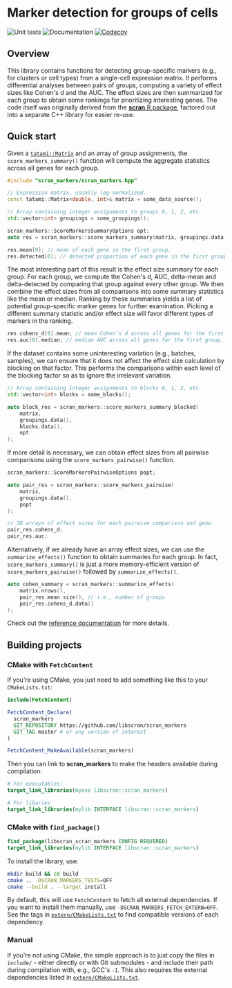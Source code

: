 # Marker detection for groups of cells

![Unit tests](https://github.com/libscran/scran_markers/actions/workflows/run-tests.yaml/badge.svg)
![Documentation](https://github.com/libscran/scran_markers/actions/workflows/doxygenate.yaml/badge.svg)
[![Codecov](https://codecov.io/gh/libscran/scran_markers/graph/badge.svg?token=iL6GuHkCjz)](https://codecov.io/gh/libscran/scran_markers)

## Overview

This library contains functions for detecting group-specific markers (e.g., for clusters or cell types) from a single-cell expression matrix.
It performs differential analyses between pairs of groups, computing a variety of effect sizes like Cohen's d and the AUC.
The effect sizes are then summarized for each group to obtain some rankings for prioritizing interesting genes.
The code itself was originally derived from the [**scran** R package](https://bioconductor.org/packages/scran),
factored out into a separate C++ library for easier re-use.

## Quick start

Given a [`tatami::Matrix`](https://github.com/tatami-inc/tatami) and an array of group assignments,
the `score_markers_summary()` function will compute the aggregate statistics across all genes for each group.

```cpp
#include "scran_markers/scran_markers.hpp"

// Expression matrix, usually log-normalized.
const tatami::Matrix<double, int>& matrix = some_data_source();

// Array containing integer assignments to groups 0, 1, 2, etc.
std::vector<int> groupings = some_groupings();

scran_markers::ScoreMarkersSummaryOptions opt;
auto res = scran_markers::score_markers_summary(matrix, groupings.data(), opt);

res.mean[0]; // mean of each gene in the first group.
res.detected[0]; // detected proportion of each gene in the first group.
```

The most interesting part of this result is the effect size summary for each group.
For each group, we compute the Cohen's d, AUC, delta-mean and delta-detected by comparing that group against every other group.
We then combine the effect sizes from all comparisons into some summary statistics like the mean or median.
Ranking by these summaries yields a list of potential group-specific marker genes for further examination.
Picking a different summary statistic and/or effect size will favor different types of markers in the ranking.

```cpp
res.cohens_d[0].mean; // mean Cohen's d across all genes for the first group
res.auc[0].median; // median AUC across all genes for the first group.
```

If the dataset contains some uninteresting variation (e.g., batches, samples),
we can ensure that it does not affect the effect size calculation by blocking on that factor.
This performs the comparisons within each level of the blocking factor so as to ignore the irrelevant variation.

```cpp
// Array containing integer assignments to blocks 0, 1, 2, etc.
std::vector<int> blocks = some_blocks();

auto block_res = scran_markers::score_markers_summary_blocked(
    matrix,
    groupings.data(), 
    blocks.data(),
    opt
);
```

If more detail is necessary, we can obtain effect sizes from all pairwise comparisons using the `score_markers_pairwise()` function.

```cpp
scran_markers::ScoreMarkersPairwiseOptions popt;

auto pair_res = scran_markers::score_markers_pairwise(
    matrix,
    groupings.data(),
    popt
);

// 3D arrays of effect sizes for each pairwise comparison and gene.
pair_res.cohens_d;
pair_res.auc; 
```

Alternatively, if we already have an array effect sizes, we can use the `summarize_effects()` function to obtain summaries for each group.
In fact, `score_markers_summary()` is just a more memory-efficient version of `score_markers_pairwise()` followed by `summarize_effects()`.

```cpp
auto cohen_summary = scran_markers::summarize_effects(
    matrix.nrows(),
    pair_res.mean.size(), // i.e., number of groups
    pair_res.cohens_d.data()
);
```

Check out the [reference documentation](https://libscran.github.io/scran_markers) for more details.

## Building projects

### CMake with `FetchContent`

If you're using CMake, you just need to add something like this to your `CMakeLists.txt`:

```cmake
include(FetchContent)

FetchContent_Declare(
  scran_markers
  GIT_REPOSITORY https://github.com/libscran/scran_markers
  GIT_TAG master # or any version of interest
)

FetchContent_MakeAvailable(scran_markers)
```

Then you can link to **scran_markers** to make the headers available during compilation:

```cmake
# For executables:
target_link_libraries(myexe libscran::scran_markers)

# For libaries
target_link_libraries(mylib INTERFACE libscran::scran_markers)
```

### CMake with `find_package()`

```cmake
find_package(libscran_scran_markers CONFIG REQUIRED)
target_link_libraries(mylib INTERFACE libscran::scran_markers)
```

To install the library, use:

```sh
mkdir build && cd build
cmake .. -DSCRAN_MARKERS_TESTS=OFF
cmake --build . --target install
```

By default, this will use `FetchContent` to fetch all external dependencies.
If you want to install them manually, use `-DSCRAN_MARKERS_FETCH_EXTERN=OFF`.
See the tags in [`extern/CMakeLists.txt`](extern/CMakeLists.txt) to find compatible versions of each dependency.

### Manual

If you're not using CMake, the simple approach is to just copy the files in `include/` - either directly or with Git submodules - and include their path during compilation with, e.g., GCC's `-I`.
This also requires the external dependencies listed in [`extern/CMakeLists.txt`](extern/CMakeLists.txt). 
